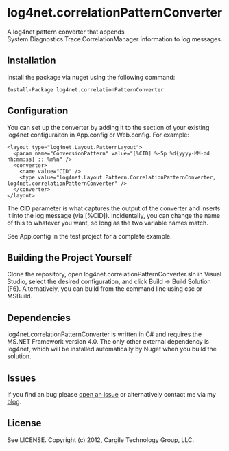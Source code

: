 log4net.correlationPatternConverter
===================================

A log4net pattern converter that appends System.Diagnostics.Trace.CorrelationManager information to log messages.

## Installation
Install the package via nuget using the following command:
```
Install-Package log4net.correlationPatternConverter
```

## Configuration
You can set up the converter by adding it to the <layout> section of your existing log4net configuraiton in App.config or Web.config. 
For example:
```
<layout type="log4net.Layout.PatternLayout">
  <param name="ConversionPattern" value="[%CID] %-5p %d{yyyy-MM-dd hh:mm:ss} :: %m%n" />
  <converter>
    <name value="CID" />
    <type value="log4net.Layout.Pattern.CorrelationPatternConverter, log4net.correlationPatternConverter" />
  </converter>
</layout>
```

The **CID** parameter is what captures the output of the converter and inserts it into the log message (via [%CID]). Incidentally, you 
can change the name of this to whatever you want, so long as the two variable names match.

See App.config in the test project for a complete example.

## Building the Project Yourself
Clone the repository, open log4net.correlationPatternConverter.sln in Visual Studio, select the desired configuration, and click Build -> 
Build Solution (F6). Alternatively, you can build from the command line using csc or MSBuild.

## Dependencies
log4net.correlationPatternConverter is written in C# and requires the MS.NET Framework version 4.0. The only other external dependency
is log4net, which will be installed automatically by Nuget when you build the solution.

## Issues
If you find an bug please [open an issue](https://github.com/kcargile/log4net.correlationPatternConverter/issues) or alternatively contact 
me via my [blog](http://www.kriscargile.com).

## License
See LICENSE. Copyright (c) 2012, Cargile Technology Group, LLC.
